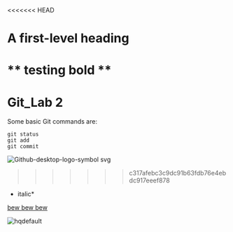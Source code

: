 <<<<<<< HEAD
# A first-level heading
** testing bold **
=======
# Git_Lab 2
Some basic Git commands are:
```
git status
git add
git commit
```
![Github-desktop-logo-symbol svg](https://github.com/user-attachments/assets/95a30592-78dc-481d-b591-a1716d9fa3d4)
>>>>>>> c317afebc3c9dc91b63fdb76e4ebdc917eeef878

* italic*

<ins> 
bew bew bew
</ins>

![hqdefault](https://github.com/user-attachments/assets/f2b9b7bb-2ee6-4937-8178-72c8f7d8b357)
